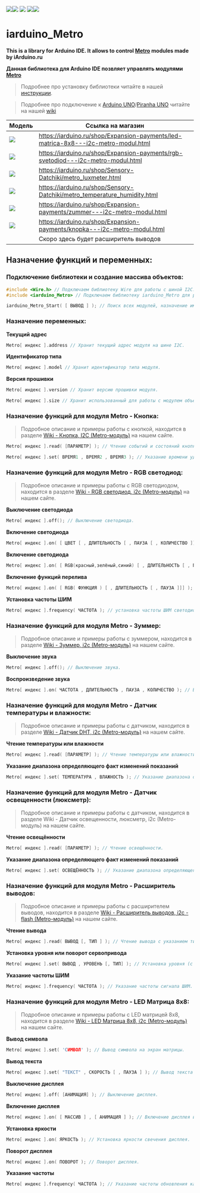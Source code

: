 [![](https://iarduino.ru/img/logo.svg)](https://iarduino.ru)[![](https://wiki.iarduino.ru/img/git-shop.svg?3)](https://iarduino.ru) [![](https://wiki.iarduino.ru/img/git-wiki.svg?2)](https://wiki.iarduino.ru) [![](https://wiki.iarduino.ru/img/git-lesson.svg?2)](https://lesson.iarduino.ru)[![](https://wiki.iarduino.ru/img/git-forum.svg?2)](http://forum.trema.ru)

# iarduino\_Metro

**This is a library for Arduino IDE. It allows to control [Metro](https://iarduino.ru/search/?text=Metro) modules made by iArduino.ru**

**Данная библиотека для Arduino IDE позвляет управлять модулями [Metro](https://iarduino.ru/search/?text=Metro)**

> Подробнее про установку библиотеки читайте в нашей [инструкции](https://wiki.iarduino.ru/page/Installing_librari/).

> Подробнее про подключение к [Arduino UNO](https://iarduino.ru/shop/boards/arduino-uno-r3.html)/[Piranha UNO](https://iarduino.ru/shop/boards/piranha-uno-r3.html) читайте на нашей [wiki](https://wiki.iarduino.ru/page/metro-info/)


| Модель | Ссылка на магазин |
|--|--|
| ![](https://wiki.iarduino.ru/img/resources/1049/1049.svg) | https://iarduino.ru/shop/Expansion-payments/led-matrica-8x8---i2c-metro-modul.html |
| ![](https://wiki.iarduino.ru/img/resources/1013/1013.svg) | https://iarduino.ru/shop/Expansion-payments/rgb-svetodiod---i2c-metro-modul.html |
| ![](https://wiki.iarduino.ru/img/resources/1017/1017.svg) | https://iarduino.ru/shop/Sensory-Datchiki/metro_luxmeter.html |
| ![](https://wiki.iarduino.ru/img/resources/1016/1016.svg) | https://iarduino.ru/shop/Sensory-Datchiki/metro_temperature_humidity.html |
| ![](https://wiki.iarduino.ru/img/resources/1015/1015.svg) | https://iarduino.ru/shop/Expansion-payments/zummer---i2c-metro-modul.html |
| ![](https://wiki.iarduino.ru/img/resources/1014/1014.svg) | https://iarduino.ru/shop/Expansion-payments/knopka---i2c-metro-modul.html |
| ![]() | Скоро здесь будет расширитель выводов |


## Назначение функций и переменных:

### Подключение библиотеки и создание массива объектов:
```C++
#include <Wire.h> // Подключаем библиотеку Wire для работы с шиной I2C.
#include <iarduino_Metro> // Подключаем библиотеку iarduino_Metro для работы с модулем/модулями линейки "Metro".

iarduino_Metro_Start( [ ВЫВОД ] ); // Поиск всех модулей, назначение им адресов и создание массива объектов Metro.
```

### Назначение переменных:

**Текущий адрес** 

```C++
Metro[ индекс ].address // Хранит текущий адрес модуля на шине I2C.
```

**Идентификатор типа** 

```C++
Metro[ индекс ].model // Хранит идентификатор типа модуля.
```

**Версия прошивки** 

```C++
Metro[ индекс ].version // Хранит версию прошивки модуля.
```

```C++
Metro[ индекс ].size // Хранит использованный для работы с модулем объем памяти ОЗУ в байтах.
```

### Назначение функций для модуля Metro - Кнопка:

> Подробное описание и примеры работы с кнопкой, находится в разделе [Wiki - Кнопка, I2C (Metro-модуль)](https://wiki.iarduino.ru/page/metro-button/) на нашем сайте.

```C++
Metro[ индекс ].read( [ПАРАМЕТР] ); // Чтение событий и состояний кнопки.
```

```C++
Metro[ индекс ].set( ВРЕМЯ1 , ВРЕМЯ2 , ВРЕМЯ3 ); // Указание времени удержания кнопки.
```

### Назначение функций для модуля Metro - RGB светодиод:

> Подробное описание и примеры работы с RGB светодиодом, находится в разделе [Wiki - RGB светодиод, i2c (Metro-модуль)](https://wiki.iarduino.ru/page/metro-led/) на нашем сайте.

**Выключение светодиода**

```C++
Metro[ индекс ].off(); // Выключение светодиода.
```

**Включение светодиода**

```C++
Metro[ индекс ].on( [ ЦВЕТ [ , ДЛИТЕЛЬНОСТЬ [ , ПАУЗА [ , КОЛИЧЕСТВО ]]]] ); // Включение светодиода.
```

**Включение светодиода**

```C++
Metro[ индекс ].on( [ RGB(красный,зелёный,синий) [ , ДЛИТЕЛЬНОСТЬ [ , ПАУЗА [ , КОЛ-ВО ]]]] ); // Включение светодиода.
```

**Включение функций перелива**

```C++
Metro[ индекс ].on( [ RGB( ФУНКЦИЯ ) [ , ДЛИТЕЛЬНОСТЬ [ , ПАУЗА ]]] ); // Включение функций перелива светодиода.
```

**Установка частоты ШИМ**

```C++
Metro[ индекс ].frequency( ЧАСТОТА ); // установка частоты ШИМ светодиода.
```

### Назначение функций для модуля Metro - Зуммер:

> Подробное описание и примеры работы с зуммером, находится в разделе [Wiki - Зуммер, i2c (Metro-модуль)](https://wiki.iarduino.ru/page/metro-zummer/) на нашем сайте.

**Выключение звука**

```C++
Metro[ индекс ].off(); // Выключение звука.
```

**Воспроизведение звука**

```C++
Metro[ индекс ].on( ЧАСТОТА , ДЛИТЕЛЬНОСТЬ , ПАУЗА , КОЛИЧЕСТВО ); // Воспроизведение звука.
```

### Назначение функций для модуля Metro - Датчик температуры и влажности:

> Подробное описание и примеры работы с датчиком, находится в разделе [Wiki - Датчик DHT, i2c (Metro-модуль)](https://wiki.iarduino.ru/page/metro-dht/) на нашем сайте.

**Чтение температуры или влажности**

```C++
Metro[ индекс ].read( [ПАРАМЕТР] ); // Чтение температуры или влажности.
```

**Указание диапазона определяющего факт изменений показаний**

```C++
Metro[ индекс ].set( ТЕМПЕРАТУРА , ВЛАЖНОСТЬ ); // Указание диапазона определяющего факт изменений показаний.
```

### Назначение функций для модуля Metro - Датчик освещенности (люксметр):

> Подробное описание и примеры работы с датчиком, находится в разделе Wiki - Датчик освещенности, люксметр, i2c (Metro-модуль) на нашем сайте.

**Чтение освещённости**

```C++
Metro[ индекс ].read( [ПАРАМЕТР] ); // Чтение освещённости.
```

**Указание диапазона определяющего факт изменений показаний**

```C++
Metro[ индекс ].set( ОСВЕЩЁННОСТЬ ); // Указание диапазона определяющего факт изменений показаний.
```

### Назначение функций для модуля Metro - Расширитель выводов:

> Подробное описание и примеры работы с расширителем выводов, находится в разделе [Wiki - Расширитель выводов, i2c - flash (Metro-модуль)](https://wiki.iarduino.ru/page/metro-extender/) на нашем сайте.

**Чтение вывода** 

```C++
Metro[ индекс ].read( ВЫВОД [, ТИП ] ); // Чтение вывода с указанием типа уровня (логический/аналоговый).
```

**Установка уровня или поворот сервопривода**

```C++
Metro[ индекс ].set( ВЫВОД , УРОВЕНЬ [, ТИП] ); // Установка уровня (с указанием его типа), или поворот сервопривода в заданный угол.
```

**Указание частоты ШИМ**

```C++
Metro[ индекс ].frequency( ЧАСТОТА ); // Указание частоты сигнала ШИМ.
```

### Назначение функций для модуля Metro - LED Матрица 8x8:

> Подробное описание и примеры работы с LED матрицей 8x8, находится в разделе [Wiki - LED Матрица 8x8, i2c (Metro-модуль)](https://wiki.iarduino.ru/page/metro-matrix-led/) на нашем сайте.

**Вывод символа**

```C++
Metro[ индекс ].set( 'СИМВОЛ' ); // Вывод символа на экран матрицы.
```

**Вывод текста**

```C++
Metro[ индекс ].set( "ТЕКСТ" , СКОРОСТЬ [ , ПАУЗА ] ); // Вывод текста бегущей строки на экран матрицы.
```

**Выключение дисплея**

```C++
Metro[ индекс ].off( [АНИМАЦИЯ] ); // Выключение дисплея.
```

**Включение дисплея** 

```C++
Metro[ индекс ].on( [ МАССИВ ] , [ АНИМАЦИЯ ] ); // Включение дисплея и вывод изображения.
```

**Установка яркости** 

```C++
Metro[ индекс ].on( ЯРКОСТЬ ); // Установка яркости свечения дисплея.
```

**Поворот дисплея**

```C++
Metro[ индекс ].on( ПОВОРОТ ); // Поворот дисплея.
```

**Указание частоты** 

```C++
Metro[ индекс ].frequency( ЧАСТОТА ); // Указание частоты обновления кадров в секунду.
```

